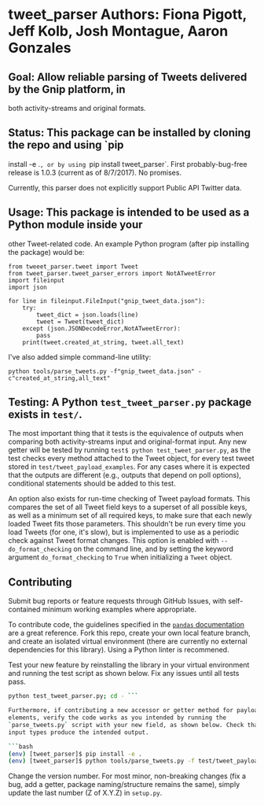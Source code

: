# tweet_parser Authors: Fiona Pigott, Jeff Kolb, Josh Montague, Aaron Gonzales

## Goal: Allow reliable parsing of Tweets delivered by the Gnip platform, in
both activity-streams and original formats. 

## Status: This package can be installed by cloning the repo and using `pip
install -e .`, or by using `pip install tweet_parser`. First probably-bug-free
release is 1.0.3 (current as of 8/7/2017). No promises.

Currently, this parser does not explicitly support Public API Twitter data.

## Usage: This package is intended to be used as a Python module inside your
other Tweet-related code. An example Python program (after pip installing the
package) would be:

```
from tweeet_parser.tweet import Tweet
from tweet_parser.tweet_parser_errors import NotATweetError
import fileinput
import json

for line in fileinput.FileInput("gnip_tweet_data.json"):
    try:
        tweet_dict = json.loads(line)
        tweet = Tweet(tweet_dict)
    except (json.JSONDecodeError,NotATweetError):
        pass
    print(tweet.created_at_string, tweet.all_text)
```

I've also added simple command-line utility:

```
python tools/parse_tweets.py -f"gnip_tweet_data.json" -c"created_at_string,all_text"
```

## Testing: A Python `test_tweet_parser.py` package exists in `test/`. 

The most important thing that it tests is the equivalence of outputs when
comparing both activity-streams input and original-format input. Any new getter
will be tested by running `test$ python test_tweet_parser.py`, as the test
checks every method attached to the Tweet object, for every test tweet stored
in `test/tweet_payload_examples`. For any cases where it is expected that the
outputs are different (e.g., outputs that depend on poll options), conditional
statements should be added to this test.

An option also exists for run-time checking of Tweet payload formats. This
compares the set of all Tweet field keys to a superset of all possible keys, as
well as a minimum set of all required keys, to make sure that each newly loaded
Tweet fits those parameters. This shouldn't be run every time you load Tweets
(for one, it's slow), but is implemented to use as a periodic check against
Tweet format changes. This option is enabled with `--do_format_checking` on the
command line, and by setting the keyword argument `do_format_checking` to
`True` when initializing a `Tweet` object.

## Contributing

Submit bug reports or feature requests through GitHub Issues, with
self-contained minimum working examples where appropriate.   

To contribute code, the guidelines specified in the [`pandas`
documentation](http://pandas.pydata.org/pandas-docs/stable/contributing.html#working-with-the-code)
are a great reference. Fork this repo, create your own local feature branch,
and create an isolated virtual environment (there are currently no external
dependencies for this library). Using a Python linter is recommened. 

Test your new feature by reinstalling the library in your virtual environment
and running the test script as shown below. Fix any issues until all tests
pass. 

```bash (env) [tweet_parser]$ pip install -e .  (env) [tweet_parser]$ cd test/;
python test_tweet_parser.py; cd - ``` 

Furthermore, if contributing a new accessor or getter method for payload
elements, verify the code works as you intended by running the
`parse_tweets.py` script with your new field, as shown below. Check that both
input types produce the intended output. 

```bash
(env) [tweet_parser]$ pip install -e . 
(env) [tweet_parser]$ python tools/parse_tweets.py -f test/tweet_payload_examples/activity_streams_examples.json -c <your new field> 
``` 

Change the version number. For most minor, non-breaking changes (fix a bug, add a getter, package naming/structure remains the same), simply update the last number (Z of X.Y.Z) in `setup.py`.
